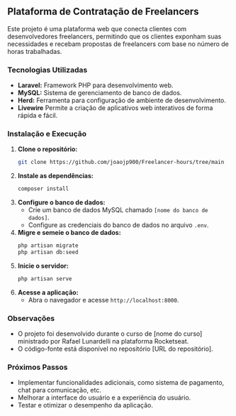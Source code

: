## Plataforma de Contratação de Freelancers

Este projeto é uma plataforma web que conecta clientes com desenvolvedores freelancers, permitindo que os clientes exponham suas necessidades e recebam propostas de freelancers com base no número de horas trabalhadas.

 

### Tecnologias Utilizadas

* **Laravel:** Framework PHP para desenvolvimento web.
* **MySQL:** Sistema de gerenciamento de banco de dados.
* **Herd:** Ferramenta para configuração de ambiente de desenvolvimento.
* **Livewire** Permite a criação de aplicativos web interativos de forma rápida e fácil.

### Instalação e Execução

1. **Clone o repositório:**
   ```bash
   git clone https://github.com/joaojp900/Freelancer-hours/tree/main
   ```
2. **Instale as dependências:**
   ```bash
   composer install
   ```
3. **Configure o banco de dados:**
   * Crie um banco de dados MySQL chamado `[nome do banco de dados]`.
   * Configure as credenciais do banco de dados no arquivo `.env`.
4. **Migre e semeie o banco de dados:**
   ```bash
   php artisan migrate
   php artisan db:seed
   ```
5. **Inicie o servidor:**
   ```bash
   php artisan serve
   ```
6. **Acesse a aplicação:**
   * Abra o navegador e acesse `http://localhost:8000`.

### Observações

* O projeto foi desenvolvido durante o curso de [nome do curso] ministrado por Rafael Lunardelli na plataforma Rocketseat.
* O código-fonte está disponível no repositório [URL do repositório].

### Próximos Passos

* Implementar funcionalidades adicionais, como sistema de pagamento, chat para comunicação, etc.
* Melhorar a interface do usuário e a experiência do usuário.
* Testar e otimizar o desempenho da aplicação.

 
